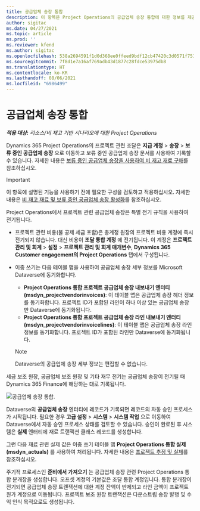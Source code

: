 ```yaml
---
title: 공급업체 송장 통합
description: 이 항목은 Project Operations의 공급업체 송장 통합에 대한 정보를 제공합니다.
author: sigitac
ms.date: 04/27/2021
ms.topic: article
ms.prod: ''
ms.reviewer: kfend
ms.author: sigitac
ms.openlocfilehash: 538a2694591f1d0d368ee0ffeed9bdf12cb47420c3d0571f75185fe433f23436
ms.sourcegitcommit: 7f8d1e7a16af769adb43d1877c28fdce53975db8
ms.translationtype: HT
ms.contentlocale: ko-KR
ms.lasthandoff: 08/06/2021
ms.locfileid: "6986499"
---
```

# <a name="vendor-invoice-integration"></a>공급업체 송장 통합

_**적용 대상:** 리소스/비 재고 기반 시나리오에 대한 Project Operations_

Dynamics 365 Project Operations의 프로젝트 관련 조달은 **지급 계정** > **송장** > **보류 중인 공급업체 송장** 으로 이동하고 보류 중인 공급업체 송장 문서를 사용하여 기록할 수 있습니다. 자세한 내용은 [보류 중인 공급업체 송장을 사용하여 비 재고 재료 구매](../procurement/pending-vendor-invoices.md)를 참조하십시오.

> [!IMPORTANT]
> 이 항목에 설명된 기능을 사용하기 전에 필요한 구성을 검토하고 적용하십시오. 자세한 내용은 [비 재고 재료 및 보류 중인 공급업체 송장 활성화](../procurement/configure-materials-nonstocked.md)를 참조하십시오.

Project Operations에서 프로젝트 관련 공급업체 송장은 특별 전기 규칙을 사용하여 전기됩니다.

- 프로젝트 관련 비용(불 공제 세금 포함)은 총계정 원장의 프로젝트 비용 계정에 즉시 전기되지 않습니다. 대신 비용이 **조달 통합 계정** 에 전기됩니다. 이 계정은 **프로젝트 관리 및 회계** > **설정** > **프로젝트 관리 및 회계 매개변수**, **Dynamics 365 Customer engagement의 Project Operations** 탭에서 구성됩니다.
- 이중 쓰기는 다음 테이블 맵을 사용하여 공급업체 송장 세부 정보를 Microsoft Dataverse에 동기화합니다.

     - **Project Operations 통합 프로젝트 공급업체 송장 내보내기 엔터티(msdyn_projectvendorinvoices)**: 이 테이블 맵은 공급업체 송장 헤더 정보를 동기화합니다. 프로젝트 ID가 포함된 라인이 하나 이상 있는 공급업체 송장만 Dataverse에 동기화됩니다.
     - **Project Operations 통합 프로젝트 공급업체 송장 라인 내보내기 엔터티(msdyn_projectvendorinvoicelines)**: 이 테이블 맵은 공급업체 송장 라인 정보를 동기화합니다. 프로젝트 ID가 포함된 라인만 Dataverse에 동기화됩니다.

     > [!NOTE]
     > Dataverse의 공급업체 송장 세부 정보는 편집할 수 없습니다.

세금 보조 원장, 공급업체 보조 원장 및 기타 재무 전기는 공급업체 송장이 전기될 때 Dynamics 365 Finance에 해당하는 대로 기록됩니다.

![공급업체 송장 통합.](media/DW7VendorInvoice.png)

Dataverse의 **공급업체 송장** 엔터티에 레코드가 기록되면 레코드의 자동 승인 프로세스가 시작됩니다. 필요한 경우 **고급 설정** > **시스템** > **시스템 작업** 으로 이동하여 Dataverse에서 자동 승인 프로세스 상태를 검토할 수 있습니다. 승인이 완료된 후 시스템은 **실제** 엔터티에 재료 트랜잭션 클래스 레코드를 생성합니다.

그런 다음 재료 관련 실제 값은 이중 쓰기 테이블 맵 **Project Operations 통합 실제(msdyn_actuals)** 를 사용하여 처리됩니다. 자세한 내용은 [프로젝트 추정 및 실제](resource-dual-write-estimates-actuals.md)를 참조하십시오.

주기적 프로세스인 **준비에서 가져오기** 는 공급업체 송장 관련 Project Operations 통합 분개장을 생성합니다. 오프셋 계정의 기본값은 조달 통합 계정입니다. 통합 분개장이 전기되면 공급업체 송장 트랜잭션에 대한 계정 잔액이 반제되고 라인 금액이 프로젝트 원가 계정으로 이동됩니다. 프로젝트 보조 원장 트랜잭션은 다운스트림 송장 발행 및 수익 인식 목적으로도 생성됩니다.
